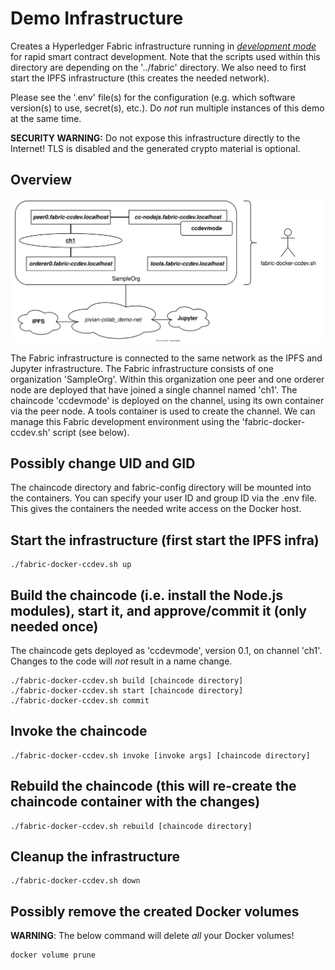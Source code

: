 # Demo Infrastructure
Creates a Hyperledger Fabric infrastructure running in *[development mode](https://hyperledger-fabric.readthedocs.io/en/release-2.4/peer-chaincode-devmode.html)* for rapid smart contract development. Note that the scripts used within this directory are depending on the '../fabric' directory. We also need to first start the IPFS infrastructure (this creates the needed network).

Please see the '.env' file(s) for the configuration (e.g. which software version(s) to use, secret(s), etc.). Do *not* run multiple instances of this demo at the same time.

**SECURITY WARNING:** Do not expose this infrastructure directly to the Internet! TLS is disabled and the generated crypto material is optional.

## Overview
![Infrastructure overview](ccdevmode_infra.svg)

The Fabric infrastructure is connected to the same network as the IPFS and Jupyter infrastructure. The Fabric infrastructure consists of one organization 'SampleOrg'. Within this organization one peer and one orderer node are deployed that have joined a single channel named 'ch1'. The chaincode 'ccdevmode' is deployed on the channel, using its own container via the peer node. A tools container is used to create the channel. We can manage this Fabric development environment using the 'fabric-docker-ccdev.sh' script (see below).

## Possibly change UID and GID
The chaincode directory and fabric-config directory will be mounted into the containers. You can specify your user ID and group ID via the .env file. This gives the containers the needed write access on the Docker host.

## Start the infrastructure (first start the IPFS infra)
```
./fabric-docker-ccdev.sh up
```

## Build the chaincode (i.e. install the Node.js modules), start it, and approve/commit it (only needed once)
The chaincode gets deployed as 'ccdevmode', version 0.1, on channel 'ch1'. Changes to the code will *not* result in a name change.
```
./fabric-docker-ccdev.sh build [chaincode directory]
./fabric-docker-ccdev.sh start [chaincode directory]
./fabric-docker-ccdev.sh commit
```

## Invoke the chaincode
```
./fabric-docker-ccdev.sh invoke [invoke args] [chaincode directory]
```

## Rebuild the chaincode (this will re-create the chaincode container with the changes)
```
./fabric-docker-ccdev.sh rebuild [chaincode directory]
```

## Cleanup the infrastructure
```
./fabric-docker-ccdev.sh down
```

## Possibly remove the created Docker volumes
**WARNING**: The below command will delete *all* your Docker volumes!
```
docker volume prune
```

